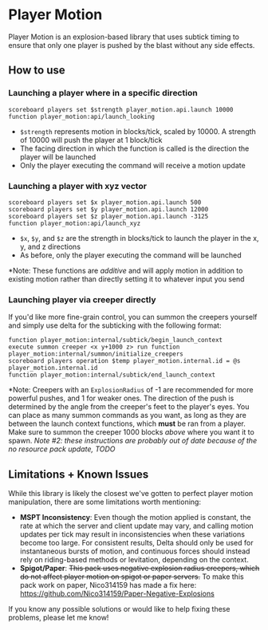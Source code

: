 # Player Motion
Player Motion is an explosion-based library that uses subtick timing to ensure that only one player is pushed by the blast without any side effects.

## How to use

### Launching a player where in a specific direction

```mcfunction
scoreboard players set $strength player_motion.api.launch 10000
function player_motion:api/launch_looking
```
- `$strength` represents motion in blocks/tick, scaled by 10000. A strength of 10000 will push the player at 1 block/tick
- The facing direction in which the function is called is the direction the player will be launched
- Only the player executing the command will receive a motion update

### Launching a player with xyz vector

```mcfunction
scoreboard players set $x player_motion.api.launch 500
scoreboard players set $y player_motion.api.launch 12000
scoreboard players set $z player_motion.api.launch -3125
function player_motion:api/launch_xyz
```
- `$x`, `$y`, and `$z` are the strength in blocks/tick to launch the player in the x, y, and z directions
- As before, only the player executing the command will be launched

*Note: These functions are *additive* and will apply motion in addition to existing motion rather than directly setting it to whatever input you send 

### Launching player via creeper directly
If you'd like more fine-grain control, you can summon the creepers yourself and simply use delta for the subticking with the following format:
```mcfunction
function player_motion:internal/subtick/begin_launch_context
execute summon creeper <x y+1000 z> run function player_motion:internal/summon/initialize_creepers
scoreboard players operation $temp player_motion.internal.id = @s player_motion.internal.id
function player_motion:internal/subtick/end_launch_context
```
*Note: Creepers with an `ExplosionRadius` of -1 are recommended for more powerful pushes, and 1 for weaker ones. The direction of the push is determined by the angle from the creeper's feet to the player's eyes. You can place as many summon commands as you want, as long as they are between the launch context functions, which **must** be ran from a player. Make sure to summon the creeper 1000 blocks *above* where you want it to spawn.
*Note #2: these instructions are probably out of date because of the no resource pack update, TODO*

## Limitations + Known Issues

While this library is likely the closest we've gotten to perfect player motion manipulation, there are some limitations worth mentioning:
- **MSPT Inconsistency**: Even though the motion applied is constant, the rate at which the server and client update may vary, and calling motion updates per tick may result in inconsistencies when these variations become too large. For consistent results, Delta should only be used for instantaneous bursts of motion, and continuous forces should instead rely on riding-based methods or levitation, depending on the context.
- **Spigot/Paper**: ~~This pack uses negative explosion radius creepers, which do not affect player motion on spigot or paper servers.~~ To make this pack work on paper, Nico314159 has made a fix here: https://github.com/Nico314159/Paper-Negative-Explosions

If you know any possible solutions or would like to help fixing these problems, please let me know!

